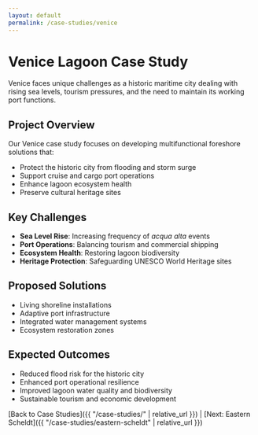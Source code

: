 ```yaml
---
layout: default
permalink: /case-studies/venice
---
```


# Venice Lagoon Case Study

Venice faces unique challenges as a historic maritime city dealing with rising sea levels, tourism pressures, and the need to maintain its working port functions.

## Project Overview

Our Venice case study focuses on developing multifunctional foreshore solutions that:

- Protect the historic city from flooding and storm surge
- Support cruise and cargo port operations
- Enhance lagoon ecosystem health
- Preserve cultural heritage sites

## Key Challenges

- **Sea Level Rise**: Increasing frequency of *acqua alta* events
- **Port Operations**: Balancing tourism and commercial shipping
- **Ecosystem Health**: Restoring lagoon biodiversity
- **Heritage Protection**: Safeguarding UNESCO World Heritage sites

## Proposed Solutions

- Living shoreline installations
- Adaptive port infrastructure
- Integrated water management systems
- Ecosystem restoration zones

## Expected Outcomes

- Reduced flood risk for the historic city
- Enhanced port operational resilience
- Improved lagoon water quality and biodiversity
- Sustainable tourism and economic development

[Back to Case Studies]({{ "/case-studies/" | relative_url }}) | [Next: Eastern Scheldt]({{ "/case-studies/eastern-scheldt" | relative_url }})